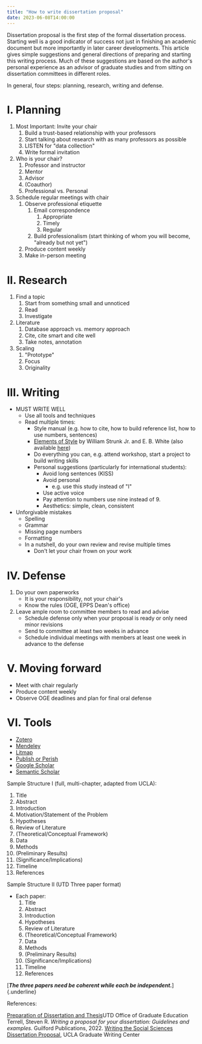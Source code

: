 ```yaml
---
title: "How to write dissertation proposal"
date: 2023-06-08T14:00:00
---
```

Dissertation proposal is the first step of the formal dissertation process. Starting well is a good indicator of success not just in finishing an academic document but more importantly in later career developments. This article gives simple suggestions and general directions of preparing and starting this writing process. Much of these suggestions are based on the author's personal experience as an advisor of graduate studies and from sitting on dissertation committees in different roles.

In general, four steps: planning, research, writing and defense.

# I. Planning

1.  Most Important: Invite your chair
    1.  Build a trust-based relationship with your professors
    2.  Start talking about research with as many professors as possible
    3.  LISTEN for "data collection"
    4.  Write formal invitation
2.  Who is your chair?
    1.  Professor and instructor
    2.  Mentor
    3.  Advisor
    4.  (Coauthor)
    5.  Professional vs. Personal
3.  Schedule regular meetings with chair
    1.  Observe professional etiquette
        1.  Email correspondence
            1.  Appropriate
            2.  Timely
            3.  Regular
        2.  Build professionalism (start thinking of whom you will become, "already but not yet")
    2.  Produce content weekly
    3.  Make in-person meeting

# II. Research

1.  Find a topic
    1.  Start from something small and unnoticed
    2.  Read
    3.  Investigate
2.  Literature
    1.  Database approach vs. memory approach
    2.  Cite, cite smart and cite well
    3.  Take notes, annotation
3.  Scaling
    1.  "Prototype"
    2.  Focus
    3.  Originality

# III. Writing

-   MUST WRITE WELL
    -   Use all tools and techniques
    -   Read multiple times:
        -   Style manual (e.g. how to cite, how to build reference list, how to use numbers, sentences)
        -   [Elements of Style](https://www.jlakes.org/ch/web/The-elements-of-style.pdf) by William Strunk Jr. and E. B. White (also available [here](https://www.gutenberg.org/ebooks/37134))
        -   Do everything you can, e.g. attend workshop, start a project to build writing skills
        -   Personal suggestions (particularly for international students):
            -   Avoid long sentences (KISS)
            -   Avoid personal
                -   e.g. use this study instead of "I"
            -   Use active voice
            -   Pay attention to numbers use nine instead of 9.
            -   Aesthetics: simple, clean, consistent
-   Unforgivable mistakes
    -   Spelling
    -   Grammar
    -   Missing page numbers
    -   Formatting
    -   In a nutshell, do your own review and revise multiple times 
        -   Don't let your chair frown on your work

# IV. Defense

1.  Do your own paperworks
    -   It is your responsibility, not your chair's
    -   Know the rules (OGE, EPPS Dean's office)
2.  Leave ample room to committee members to read and advise
    -   Schedule defense only when your proposal is ready or only need minor revisions
    -   Send to committee at least two weeks in advance
    -   Schedule individual meetings with members at least one week in advance to the defense

# V. Moving forward

-   Meet with chair regularly
-   Produce content weekly
-   Observe OGE deadlines and plan for final oral defense

# VI. Tools

-   [Zotero](https://www.zotero.org)
-   [Mendeley](https://www.mendeley.com)
-   [Litmap](https://www.litmaps.com)
-   [Publish or Perish](https://harzing.com/resources/publish-or-perish)
-   [Google Scholar](https://scholar.google.com/)
-   [Semantic Scholar](https://www.semanticscholar.org/)

Sample Structure I (full, multi-chapter, adapted from UCLA):

1.  Title
2.  Abstract
3.  Introduction
4.  Motivation/Statement of the Problem
5.  Hypotheses
6.  Review of Literature
7.  (Theoretical/Conceptual Framework)
8.  Data
9.  Methods
10. (Preliminary Results)
11. (Significance/Implications)
12. Timeline
13. References

Sample Structure II (UTD Three paper format)

-   Each paper:
    1.  Title
    2.  Abstract
    3.  Introduction
    4.  Hypotheses
    5.  Review of Literature
    6.  (Theoretical/Conceptual Framework)
    7.  Data
    8.  Methods
    9.  (Preliminary Results)
    10. (Significance/Implications)
    11. Timeline
    12. References

[***The three papers need be coherent while each be independent.***]{.underline}

References:

[Preparation of Dissertation and Thesis](https://graduate.utdallas.edu/current_students/dissertation_and_thesis/)UTD Office of Graduate Education 
Terrell, Steven R. *Writing a proposal for your dissertation: Guidelines and examples*. Guilford Publications, 2022. 
[Writing the Social Sciences Dissertation Proposal](https://gwc.gsrc.ucla.edu/workshop-videos/soc-sci-proposal), UCLA Graduate Writing Center
